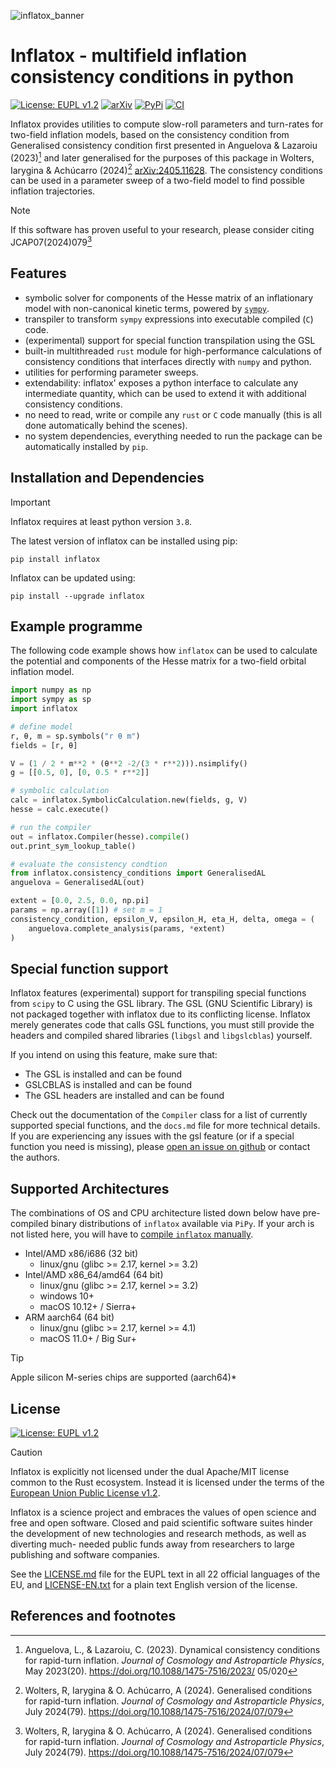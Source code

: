 ![inflatox_banner](https://raw.githubusercontent.com/smups/inflatox/dev/logos/banner.png)
# Inflatox - multifield inflation consistency conditions in python
[![License: EUPL v1.2](https://img.shields.io/badge/License-EUPLv1.2-blue.svg)](https://joinup.ec.europa.eu/collection/eupl/eupl-text-eupl-12)
[![arXiv](https://img.shields.io/badge/arXiv-2405.11628-b31b1b.svg)](https://arxiv.org/abs/2405.11628)
[![PyPi](https://img.shields.io/pypi/v/inflatox)](https://pypi.org/project/inflatox)
[![CI](https://github.com/smups/inflatox/actions/workflows/CI.yml/badge.svg)](https://github.com/smups/inflatox/actions/workflows/CI.yml)

Inflatox provides utilities to compute slow-roll parameters and turn-rates for
two-field inflation models, based on the consistency condition from Generalised consistency condition
first presented in Anguelova & Lazaroiu (2023)[^1] and later generalised for the purposes of this package
in Wolters, Iarygina & Achúcarro (2024)[^3] [arXiv:2405.11628](https://arxiv.org/abs/2405.11628).
The consistency conditions can be used in a parameter sweep of a two-field model to find
possible inflation trajectories.

> [!NOTE]
> If this software has proven useful to your research, please consider citing
JCAP07(2024)079[^3]

## Features
- symbolic solver for components of the Hesse matrix of an inflationary model
  with non-canonical kinetic terms, powered by [`sympy`](https://www.sympy.org).
- transpiler to transform `sympy` expressions into executable compiled (`C`) code.
- (experimental) support for special function transpilation using the GSL
- built-in multithreaded `rust` module for high-performance calculations of
  consistency conditions that interfaces directly with `numpy` and python.
- utilities for performing parameter sweeps.
- extendability: inflatox' exposes a python interface to calculate any intermediate
  quantity, which can be used to extend it with additional consistency conditions.
- no need to read, write or compile any `rust` or `C` code manually
  (this is all done automatically behind the scenes).
- no system dependencies, everything needed to run the package can be automatically
  installed by `pip`.

## Installation and Dependencies
> [!IMPORTANT]
> Inflatox requires at least python version `3.8`.

The latest version of inflatox can be installed using pip:
```console
pip install inflatox
```
Inflatox can be updated using:
```console
pip install --upgrade inflatox
```

## Example programme
The following code example shows how `inflatox` can be used to calculate the
potential and components of the Hesse matrix for a two-field orbital inflation model.
```python
import numpy as np
import sympy as sp
import inflatox

# define model
r, θ, m = sp.symbols("r θ m")
fields = [r, θ]

V = (1 / 2 * m**2 * (θ**2 -2/(3 * r**2))).nsimplify()
g = [[0.5, 0], [0, 0.5 * r**2]]

# symbolic calculation
calc = inflatox.SymbolicCalculation.new(fields, g, V)
hesse = calc.execute()

# run the compiler
out = inflatox.Compiler(hesse).compile()
out.print_sym_lookup_table()

# evaluate the consistency condtion
from inflatox.consistency_conditions import GeneralisedAL
anguelova = GeneralisedAL(out)

extent = [0.0, 2.5, 0.0, np.pi]
params = np.array([1]) # set m = 1
consistency_condition, epsilon_V, epsilon_H, eta_H, delta, omega = (
    anguelova.complete_analysis(params, *extent)
)
```

## Special function support
Inflatox features (experimental) support for transpiling special functions from `scipy` to C using
the GSL library. The GSL (GNU Scientific Library) is not packaged together with inflatox due to its
conflicting license. Inflatox merely generates code that calls GSL functions, you must still provide
the headers and compiled shared libraries (`libgsl` and `libgslcblas`) yourself.

If you intend on using this feature, make sure that:
- The GSL is installed and can be found
- GSLCBLAS is installed and can be found
- The GSL headers are installed and can be found

Check out the documentation of the `Compiler` class for a list of currently supported special
functions, and the `docs.md` file for more technical details.
If you are experiencing any issues with the gsl feature (or if a special function you need is missing),
please [open an issue on github](https://github.com/smups/inflatox/issues) or contact the authors.

## Supported Architectures
The combinations of OS and CPU architecture listed down below
have pre-compiled binary distributions of `inflatox` available
via `PiPy`. If your arch is not listed here, you will have to
[compile `inflatox` manually](/BUILD.md).
- Intel/AMD x86/i686 (32 bit)
  - linux/gnu (glibc >= 2.17, kernel >= 3.2)
- Intel/AMD x86_64/amd64 (64 bit)
  - linux/gnu (glibc >= 2.17, kernel >= 3.2)
  - windows 10+
  - macOS 10.12+ / Sierra+
- ARM aarch64 (64 bit)
  - linux/gnu (glibc >= 2.17, kernel >= 4.1)
  - macOS 11.0+ / Big Sur+
> [!TIP]
> Apple silicon M-series chips are supported (aarch64)*

## License
[![License: EUPL v1.2](https://img.shields.io/badge/License-EUPLv1.2-blue.svg)](https://joinup.ec.europa.eu/collection/eupl/eupl-text-eupl-12)
>[!CAUTION]
> Inflatox is explicitly not licensed under the dual
> Apache/MIT license common to the Rust ecosystem. Instead it is licensed under
> the terms of the [European Union Public License v1.2](https://joinup.ec.europa.eu/collection/eupl/eupl-text-eupl-12).

Inflatox is a science project and embraces the values of open science and free
and open software. Closed and paid scientific software suites hinder the
development of new technologies and research methods, as well as diverting much-
needed public funds away from researchers to large publishing and software
companies.

See the [LICENSE.md](../LICENSE.md) file for the EUPL text in all 22 official
languages of the EU, and [LICENSE-EN.txt](../LICENSE-EN.txt) for a plain text
English version of the license.

## References and footnotes
[^1]: Anguelova, L., & Lazaroiu, C. (2023). Dynamical consistency conditions for
  rapid-turn inflation. *Journal of Cosmology and Astroparticle Physics*,
  May 2023(20). https://doi.org/10.1088/1475-7516/2023/ 05/020
[^2]: 32-bit windows is no longer considered a tier-1 target by the rust project, and unsupported
  by some of Inflatox's dependencies.
[^3]: Wolters, R, Iarygina & O. Achúcarro, A (2024). Generalised conditions for
  rapid-turn inflation. *Journal of Cosmology and Astroparticle Physics*, July 2024(79).
  https://doi.org/10.1088/1475-7516/2024/07/079
